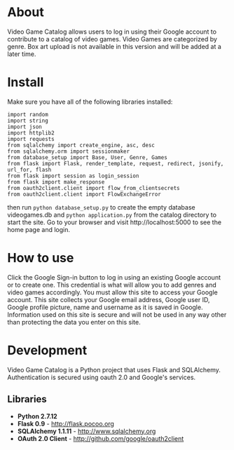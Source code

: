 # About

Video Game Catalog allows users to log in using their Google account to contribute to 
a catalog of video games.  Video Games are categorized by genre.  Box art upload is not 
available in this version and will be added at a later time.

# Install

Make sure you have all of the following libraries installed:

```
import random
import string
import json
import httplib2
import requests
from sqlalchemy import create_engine, asc, desc
from sqlalchemy.orm import sessionmaker
from database_setup import Base, User, Genre, Games
from flask import Flask, render_template, request, redirect, jsonify, url_for, flash
from flask import session as login_session
from flask import make_response
from oauth2client.client import flow_from_clientsecrets
from oauth2client.client import FlowExchangeError
```

then run ```python database_setup.py``` to create the empty database videogames.db and 
```python application.py``` from the catalog directory to start the site.  Go to your 
browser and visit http://localhost:5000 to see the home page and login.

# How to use

Click the Google Sign-in button to log in using an existing Google account or to create one.
This credential is what will allow you to add genres and video games accordingly.
You must allow this site to access your Google account.  This site collects your
Google email address, Google user ID, Google profile picture, name and username as it is saved in
Google.  Information used on this site is secure and will not be used in any way other than
protecting the data you enter on this site.

# Development

Video Game Catalog is a Python project that uses Flask and SQLAlchemy.  Authentication is 
secured using oauth 2.0 and Google's services. 

## Libraries

- **Python 2.7.12**
- **Flask 0.9** - http://flask.pocoo.org
- **SQLAlchemy 1.1.11** - http://www.sqlalchemy.org
- **OAuth 2.0 Client** - http://github.com/google/oauth2client
